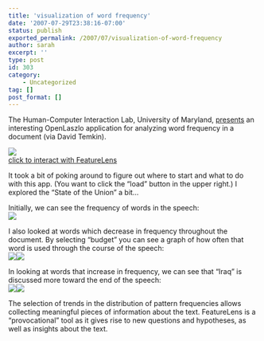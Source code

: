 ```yaml
---
title: 'visualization of word frequency'
date: '2007-07-29T23:38:16-07:00'
status: publish
exported_permalink: /2007/07/visualization-of-word-frequency
author: sarah
excerpt: ''
type: post
id: 303
category:
    - Uncategorized
tag: []
post_format: []
---
```

The Human-Computer Interaction Lab, University of Maryland, [presents](http://www.futureofthebook.org/mckenziewark/gamertheory30/featurelens/) an interesting OpenLaszlo application for analyzing word frequency in a document (via David Temkin).

[![](https://www.ultrasaurus.com/images/blog/featurelens/ui-small.gif)](http://monk.lis.uiuc.edu:6060/openlaszlo-3.3.3-servlet/my-apps/featurelens/src/featurelens.lzx?debug=false&lzt=html)  
[click to interact with FeatureLens](http://monk.lis.uiuc.edu:6060/openlaszlo-3.3.3-servlet/my-apps/featurelens/src/featurelens.lzx?debug=false&lzt=html)

It took a bit of poking around to figure out where to start and what to do with this app. (You want to click the “load” button in the upper right.) I explored the “State of the Union” a bit…

Initially, we can see the frequency of words in the speech:  
![](https://www.ultrasaurus.com/images/blog/featurelens/frequency.png)

I also looked at words which decrease in frequency throughout the document. By selecting “budget” you can see a graph of how often that word is used through the course of the speech:  
![](https://www.ultrasaurus.com/images/blog/featurelens/budget-37-decreasing.png)![](https://www.ultrasaurus.com/images/blog/featurelens/budget.png)

In looking at words that increase in frequency, we can see that “Iraq” is discussed more toward the end of the speech:  
![](https://www.ultrasaurus.com/images/blog/featurelens/iraq-44-increasing.png)![](https://www.ultrasaurus.com/images/blog/featurelens/iraq.png)

The selection of trends in the distribution of pattern frequencies allows collecting meaningful pieces of information about the text. FeatureLens is a “provocational” tool as it gives rise to new questions and hypotheses, as well as insights about the text.